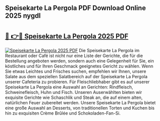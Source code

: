 ## Speisekarte La Pergola PDF Download Online 2025 nygdl

# <h2><a href="http://gc9mtvi.nevu.top/?p=Speisekarte+La+Pergola">🔗 👉🔴 Speisekarte La Pergola 2025 PDF</a></h2>

[![Speisekarte La Pergola 2025 PDF](https://i.imgur.com/dBaPXMq.png)](http://gc9mtvi.nevu.top/?p=Speisekarte+La+Pergola)
Die Speisekarte La Pergola im Restaurant oder Café ist nicht nur eine Liste der Gerichte, die für die Bestellung angeboten werden, sondern auch eine Gelegenheit für Sie, ein köstliches und für Ihren Geschmack geeignetes Gericht zu wählen. Wenn Sie etwas Leichtes und Frisches suchen, empfehlen wir Ihnen, unsere Salate aus dem speziellen Salatbereich auf der Speisekarte La Pergola unserer Cafeteria zu probieren. Für Fleischliebhaber gibt es auf unserer Speisekarte La Pergola eine Auswahl an Gerichten: Rindfleisch, Schweinefleisch, Huhn und Fisch. Unseren Auserwählten bieten wir exquisite Gerichte wie Schaschlik und Steak an, die auf einem alten, natürlichen Feuer zubereitet werden. Unsere Speisekarte La Pergola bietet eine große Auswahl an Desserts, von traditionellen Torten und Kuchen bis hin zu exquisiten Crème Brûlée und Schokoladen-Fan-Si.
